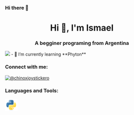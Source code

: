 ### Hi there 👋

<h1 align="center">Hi 👋, I'm Ismael</h1>
<h3 align="center">A begginer programing from Argentina</h3>
<img src="https://giphy.com/gifs/pixel-art-jeff-cPZdap8PGhSvABr6xW">
- 🌱 I’m currently learning **Phyton**

<h3 align="left">Connect with me:</h3>
<p align="left">
<a href="https://instagram.com/@chinoxjoystickero" target="blank"><img align="center" src="https://raw.githubusercontent.com/rahuldkjain/github-profile-readme-generator/master/src/images/icons/Social/instagram.svg" alt="@chinoxjoystickero" height="30" width="40" /></a>
</p>
<h3 align="left">Languages and Tools:</h3>
<p align="left"> <a href="https://www.python.org" target="_blank" rel="noreferrer"> <img src="https://raw.githubusercontent.com/devicons/devicon/master/icons/python/python-original.svg" alt="python" width="40" height="40"/> </a> </p>
